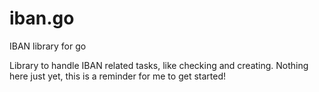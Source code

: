 # iban.go
IBAN library for go

Library to handle IBAN related tasks, like checking and creating. Nothing here just yet, this is a reminder for me to get started!
